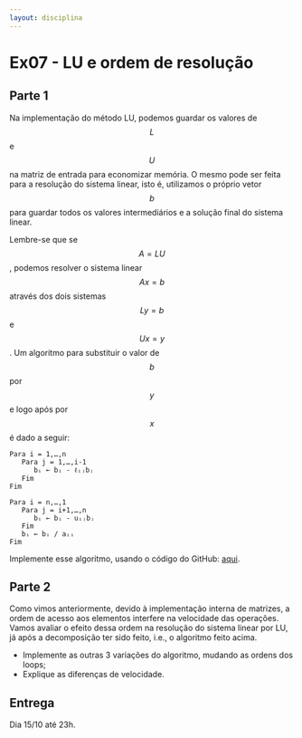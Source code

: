 ```yaml
---
layout: disciplina
---
```


# Ex07 - LU e ordem de resolução

## Parte 1

Na implementação do método LU, podemos guardar os valores de $$L$$ e $$U$$ na matriz de
entrada para economizar memória. O mesmo pode ser feita para a resolução do sistema
linear, isto é, utilizamos o próprio vetor $$b$$ para guardar todos os valores
intermediários e a solução final do sistema linear.

Lembre-se que se $$A = LU$$, podemos resolver o sistema linear $$Ax = b$$ através dos
dois sistemas $$Ly = b$$ e $$Ux = y$$. Um algoritmo para substituir o valor de $$b$$ por
$$y$$ e logo após por $$x$$ é dado a seguir:

```
Para i = 1,…,n
   Para j = 1,…,i-1
      bᵢ ← bᵢ - ℓᵢⱼbⱼ
   Fim
Fim

Para i = n,…,1
   Para j = i+1,…,n
      bᵢ ← bᵢ - uᵢⱼbⱼ
   Fim
   bᵢ ← bᵢ / aᵢᵢ
Fim
```

Implemente esse algoritmo, usando o código do GitHub:
[aqui](https://classroom.github.com/a/sx_ERpc3).

## Parte 2

Como vimos anteriormente, devido à implementação interna de matrizes, a ordem de acesso
aos elementos interfere na velocidade das operações. Vamos avaliar o efeito dessa ordem
na resolução do sistema linear por LU, já após a decomposição ter sido feito, i.e., o
algoritmo feito acima.

- Implemente as outras 3 variações do algoritmo, mudando as ordens dos loops;
- Explique as diferenças de velocidade.

## Entrega

Dia 15/10 até 23h.
